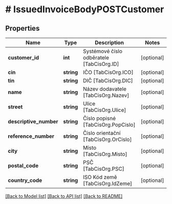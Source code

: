 # # IssuedInvoiceBodyPOSTCustomer

## Properties

Name | Type | Description | Notes
------------ | ------------- | ------------- | -------------
**customer_id** | **int** | Systémové číslo odběratele [TabCisOrg.ID] | [optional]
**cin** | **string** | IČO [TabCisOrg.ICO] | [optional]
**tin** | **string** | DIČ [TabCisOrg.DIC] | [optional]
**name** | **string** | Název dodavatele [TabCisOrg.Nazev] | [optional]
**street** | **string** | Ulice [TabCisOrg.Ulice] | [optional]
**descriptive_number** | **string** | Číslo popisné [TabCisOrg.PopCislo] | [optional]
**reference_number** | **string** | Číslo orientační [TabCisOrg.OrCislo] | [optional]
**city** | **string** | Místo [TabCisOrg.Misto] | [optional]
**postal_code** | **string** | PSČ [TabCisOrg.PSC] | [optional]
**country_code** | **string** | ISO Kód země [TabCisOrg.IdZeme] | [optional]

[[Back to Model list]](../../README.md#models) [[Back to API list]](../../README.md#endpoints) [[Back to README]](../../README.md)
